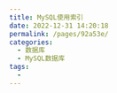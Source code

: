 ```yaml
---
title: MySQL使用索引
date: 2022-12-31 14:20:18
permalink: /pages/92a53e/
categories:
  - 数据库
  - MySQL数据库
tags:
  - 
---
```

